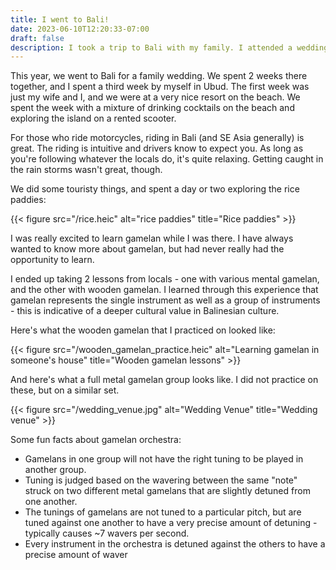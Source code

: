 ```yaml
---
title: I went to Bali!
date: 2023-06-10T12:20:33-07:00
draft: false
description: I took a trip to Bali with my family. I attended a wedding, and learned gamelan
---
```


This year, we went to Bali for a family wedding. We spent 2 weeks there together, and I spent a third week by myself in Ubud. The first week was just my wife and I, and we were at a very nice resort on the beach. We spent the week with a mixture of drinking cocktails on the beach and exploring the island on a rented scooter.

For those who ride motorcycles, riding in Bali (and SE Asia generally) is great. The riding is intuitive and drivers know to expect you. As long as you're following whatever the locals do, it's quite relaxing. Getting caught in the rain storms wasn't great, though.

We did some touristy things, and spent a day or two exploring the rice paddies:

{{< figure src="/rice.heic" alt="rice paddies" title="Rice paddies" >}}

I was really excited to learn gamelan while I was there. I have always wanted to know more about gamelan, but had never really had the opportunity to learn.

I ended up taking 2 lessons from locals - one with various mental gamelan, and the other with wooden gamelan. I learned through this experience that gamelan represents the single instrument as well as a group of instruments - this is indicative of a deeper cultural value in Balinesian culture.

Here's what the wooden gamelan that I practiced on looked like:

{{< figure src="/wooden_gamelan_practice.heic" alt="Learning gamelan in someone's house" title="Wooden gamelan lessons" >}}

And here's what a full metal gamelan group looks like. I did not practice on these, but on a similar set.

{{< figure src="/wedding_venue.jpg" alt="Wedding Venue" title="Wedding venue" >}}

Some fun facts about gamelan orchestra:

- Gamelans in one group will not have the right tuning to be played in another group.
- Tuning is judged based on the wavering between the same "note" struck on two different metal gamelans that are slightly detuned from one another.
- The tunings of gamelans are not tuned to a particular pitch, but are tuned against one another to have a very precise amount of detuning - typically causes ~7 wavers per second.
- Every instrument in the orchestra is detuned against the others to have a precise amount of waver
